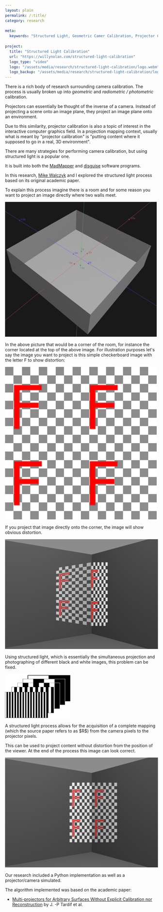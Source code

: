 ```yaml
---
layout: plain
permalink: /:title/
category: research

meta:
  keywords: "Structured Light, Geometric Camer Calibration, Projector Calibration, Projection Mapping"

project:
  title: "Structured Light Calibration"
  url: "https://willynolan.com/structured-light-calibration"
  logo_type: "video"
  logo: "/assets/media/research/structured-light-calibration/logo.webm"
  logo_backup: "/assets/media/research/structured-light-calibration/logo.mp4"
---
```

<p>
There is a rich body of research surrounding camera calibration.  The process is usually broken up into 
<em>geometric</em> and <em>radiometric / photometric</em> calibration.
</p>

<p>
Projectors can essentially be thought of the inverse of a camera.  Instead of projecting a scene onto an image plane, 
they project an image plane onto an environment.
</p>

<p>
Due to this similarity, projector calibration is also a topic of interest in the interactive computer graphics field.
In a projection mapping context, usually what is meant by "projector calibration" is "putting content where it supposed 
to go in a real, 3D environment".
</p>

<p>
There are many strategies for performing camera calibration, but using structured light is a popular one.
</p>

<p>
It is built into both the <a href="https://madmapper.com">MadMapper</a> and <a href="https://www.disguise.one/en/">
disguise</a> software programs.
</p>

<p>
In this research, <a href="http://www.michaelwalczyk.com/">Mike Walczyk</a> and I explored the structured light 
process based on its original academic paper.
</p>

<p>
To explain this process imagine there is a room and for some reason you want to project an image directly where two 
walls meet.
</p>

<img class="research-post" src="/assets/media/research/structured-light-calibration/first.jpg" alt="Example room" height="442" width="500">

<p>
In the above picture that would be a corner of the room, for instance the corner located at the top of the above image.
For illustration purposes let's say the image you want to project is this simple checkerboard image with the letter F
to show distortion:
</p>

<img class="research-post" src="/assets/media/research/structured-light-calibration/second.jpg" alt="Content to project" height="500" width="500">

<p>
If you project that image directly onto the corner, the image will show obvious distortion.
</p>

<img class="research-post" src="/assets/media/research/structured-light-calibration/third.jpg" alt="Example Room" height="360" width="640">

<p>
Using structured light, which is essentially the simultaneous projection and photographing of different black and white 
images, this problem can be fixed.
</p>

<img class="research-post" src="/assets/media/research/structured-light-calibration/fifth.jpg" alt="Example Room" height="144" width="215">

<p>
A structured light process allows for the acquisition of a complete mapping (which the source paper refers to 
as $R$) from the camera pixels to the projector pixels.
</p>

<p>
This can be used to project content without distortion from the position of the viewer.
At the end of the process this image can look correct.
</p>

<img class="research-post" src="/assets/media/research/structured-light-calibration/fourth.jpg" alt="Final result" height="360" width="640">

<p>
Our research included a Python implementation as well as a projector/camera simulated.
</p>

<p>
The algorithm implemented was based on the academic paper:
</p>

<ul class="last-paragraph">
    <li><a href="https://ieeexplore.ieee.org/document/1240253">
        Multi-projectors for Arbitrary Surfaces Without Explicit Calibration nor Reconstruction</a> by J. -P Tardif et al.
    </li>
</ul>
